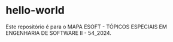 # hello-world
Este repositório é para o MAPA ESOFT - TÓPICOS ESPECIAIS EM ENGENHARIA DE SOFTWARE II - 54_2024.
